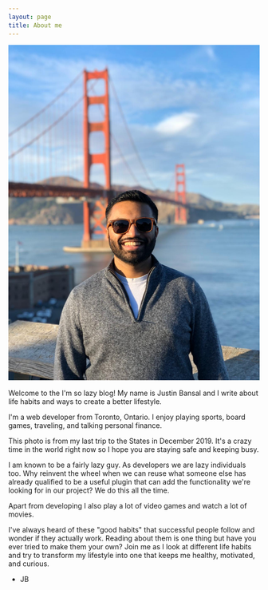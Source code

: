 ```yaml
---
layout: page
title: About me 
---
```


![Justin's Photo](/assets/images/about_me.JPG)


Welcome to the I'm so lazy blog! My name is Justin Bansal and I write about life habits and ways to create a better lifestyle.

I'm a web developer from Toronto, Ontario. I enjoy playing sports, board games, traveling, and talking personal finance.

This photo is from my last trip to the States in December 2019. It's a crazy time in the world right now so I hope you are staying safe and keeping busy.

I am known to be a fairly lazy guy. As developers we are lazy individuals too. Why reinvent the wheel when we can reuse what someone else has already qualified to be a useful plugin that can add the functionality we're looking for in our project? We do this all the time.

Apart from developing I also play a lot of video games and watch a lot of movies. 

I've always heard of these "good habits" that successful people follow and wonder if they actually work. Reading about them is one thing but have you ever tried to make them your own? Join me as I look at different life habits and try to transform my lifestyle into one that keeps me healthy, motivated, and curious.

- JB


